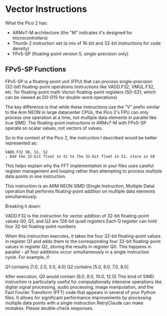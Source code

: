 
# Vector Instructions

What the Pico 2 has:

* ARMv7-M architecture (the "M" indicates it's designed for microcontrollers)
* Thumb-2 instruction set (a mix of 16-bit and 32-bit instructions for code density)
* FPv5-SP (floating-point version 5, single-precision only)

## FPv5-SP Functions

FPv5-SP is a floating-point unit (FPU) that can process single-precision (32-bit) floating-point operations
Instructions like VADD.F32, VMUL.F32, etc. for floating-point math
Vector floating-point registers (S0-S31, which can be viewed as D0-D15 for double-word operations)

The key difference is that while these instructions use the "V" prefix similar to the Arm NEON
in large datacenter CPUs, the Pico 2's FPU can only process one operation at a time, 
not multiple data elements in parallel like true SIMD. The floating-point instructions 
in ARMv7-M with FPv5-SP operate on scalar values, not vectors of values.

So in the context of the Pico 2, the instruction I described would be better represented as:

```
VADD.F32 S0, S1, S2  
; Add the 32-bit float in S1 to the 32-bit float in S2, store in S0
```

This helps explain why the FFT implementation in your files uses careful register management and looping rather than attempting to process multiple data points in one instruction.

This instruction is an ARM NEON SIMD (Single Instruction, Multiple Data) operation that performs floating-point addition on multiple data elements simultaneously.

Breaking it down:

VADD.F32 is the instruction for vector addition of 32-bit floating-point values
Q0, Q1, and Q2 are 128-bit quad registers
Each Q register can hold four 32-bit floating-point numbers

When this instruction executes, it takes the four 32-bit floating-point values in register Q1 and adds them to the corresponding four 32-bit floating-point values in register Q2, storing the results in register Q0. This happens in parallel - all four additions occur simultaneously in a single instruction cycle.
For example, if:

Q1 contains [1.0, 2.0, 3.0, 4.0]
Q2 contains [5.0, 6.0, 7.0, 8.0]

After execution, Q0 would contain [6.0, 8.0, 10.0, 12.0]
This kind of SIMD instruction is particularly useful for computationally intensive operations like digital signal processing, audio processing, image manipulation, and the Fast Fourier Transform (FFT) code that appears in several of your Python files. It allows for significant performance improvements by processing multiple data points with a single instruction.RetryClaude can make mistakes. Please double-check responses.
